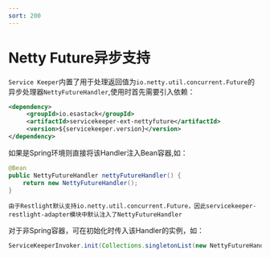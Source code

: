 ```yaml
---
sort: 200
---
```


# Netty Future异步支持
`Service Keeper`内置了用于处理返回值为`io.netty.util.concurrent.Future`的异步处理器`NettyFutureHandler`,使用时首先需要引入依赖：
```xml
<dependency>
     <groupId>io.esastack</groupId>
     <artifactId>servicekeeper-ext-nettyfuture</artifactId>
     <version>${servicekeeper.version}</version>
</dependency>
```
如果是Spring环境则直接将该Handler注入Bean容器,如：
```java
@Bean
public NettyFutureHandler nettyFutureHandler() {
    return new NettyFutureHandler();
}
```

```note
由于Restlight默认支持io.netty.util.concurrent.Future，因此servicekeeper-restlight-adapter模块中默认注入了NettyFutureHandler
```

对于非Spring容器，可在初始化时传入该Handler的实例，如：
```java
ServiceKeeperInvoker.init(Collections.singletonList(new NettyFutureHandler<>()));
```
